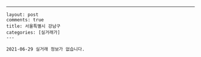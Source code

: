 ---
    layout: post
    comments: true
    title: 서울특별시 강남구
    categories: [실거래가]
    ---

    2021-06-29 실거래 정보가 없습니다.

    